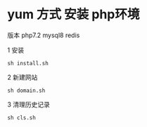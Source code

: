 
# yum 方式 安装 php环境
版本  php7.2 mysql8 redis

1 安装
```
sh install.sh
```
2 新建网站
```
sh domain.sh
```
3 清理历史记录
```
sh cls.sh
```
